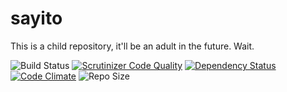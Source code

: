 # sayito

This is a child repository, it'll be an adult in the future. Wait.

![Build Status](https://travis-ci.org/Sornii/sayito.svg?branch=master)
[![Scrutinizer Code Quality](https://scrutinizer-ci.com/g/Sornii/sayito/badges/quality-score.png?b=master)](https://scrutinizer-ci.com/g/Sornii/sayito/?branch=master)
[![Dependency Status](https://www.versioneye.com/user/projects/599cd0e86725bd13931075a8/badge.svg)](https://www.versioneye.com/user/projects/599cd0e86725bd13931075a8)
[![Code Climate](https://codeclimate.com/github/Sornii/sayito/badges/gpa.svg)](https://codeclimate.com/github/Sornii/sayito)
![Repo Size](https://reposs.herokuapp.com/?path=Sornii/sayito)
